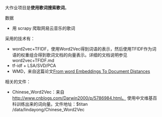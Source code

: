 大作业项目是**使用歌词搜索歌词**。

数据
- 用 scrapy 爬取网易云音乐的歌词

采用的技术有：
- word2vec+TFIDF，使用Word2Vec得到词语的表示，然后使用TFIDF作为词语的权重组合得到歌词文档的向量表示。详细的文档说明参见 word2vec+TFIDF.md
- tf-idf + LSA/SVD/PCA
- WMD，来自这篇论文[From word Embeddings To Document Distances](jmlr.org/proceedings/papers/v37/kusnerb15.pdf)

相关的文件：

- Chinese_Word2Vec：来自 http://www.cnblogs.com/Darwin2000/p/5786984.html。 使用中文维基百科训练出来的词向量。文件地址：$titan /data/lindayong/Chinese_Word2Vec 
